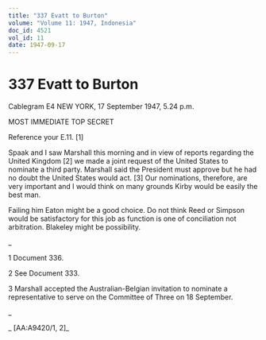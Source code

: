 ```yaml
---
title: "337 Evatt to Burton"
volume: "Volume 11: 1947, Indonesia"
doc_id: 4521
vol_id: 11
date: 1947-09-17
---
```


# 337 Evatt to Burton

Cablegram E4 NEW YORK, 17 September 1947, 5.24 p.m.

MOST IMMEDIATE TOP SECRET

Reference your E.11. [1]

Spaak and I saw Marshall this morning and in view of reports regarding the United Kingdom [2] we made a joint request of the United States to nominate a third party. Marshall said the President must approve but he had no doubt the United States would act. [3] Our nominations, therefore, are very important and I would think on many grounds Kirby would be easily the best man.

Failing him Eaton might be a good choice. Do not think Reed or Simpson would be satisfactory for this job as function is one of conciliation not arbitration. Blakeley might be possibility.

_

1 Document 336.

2 See Document 333.

3 Marshall accepted the Australian-Belgian invitation to nominate a representative to serve on the Committee of Three on 18 September.

_

_ [AA:A9420/1, 2]_
